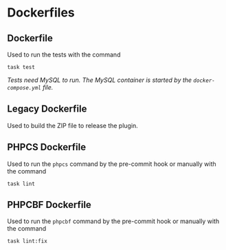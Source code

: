 # Dockerfiles

## Dockerfile

Used to run the tests with the command

```task test```

*Tests need MySQL to run. The MySQL container is started by the `docker-compose.yml` file.*

## Legacy Dockerfile

Used to build the ZIP file to release the plugin.

## PHPCS Dockerfile

Used to run the `phpcs` command by the pre-commit hook or manually with the command

```task lint```

## PHPCBF Dockerfile

Used to run the `phpcbf` command by the pre-commit hook or manually with the command

```task lint:fix```